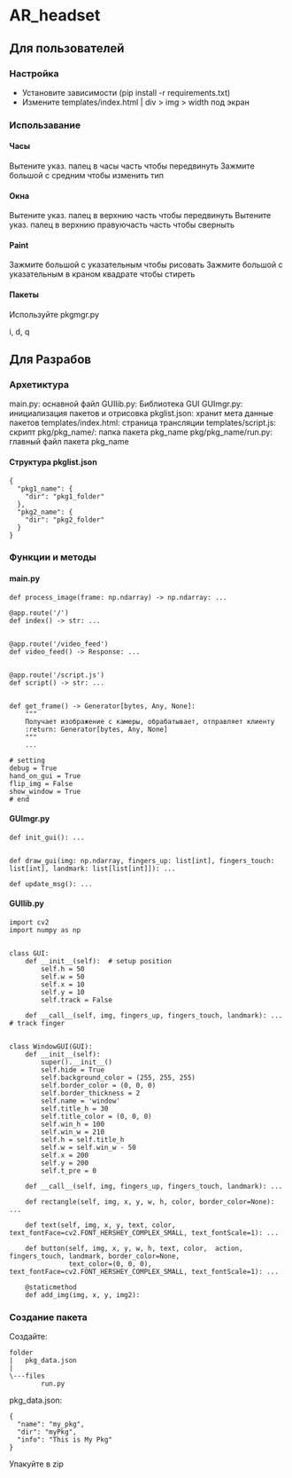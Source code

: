 # AR_headset
## Для пользователей
### Настройка
- Установите зависимости (pip install -r requirements.txt)
- Измените templates/index.html | div > img > width под экран

### Использавание
#### Часы
Вытените указ. палец в часы часть чтобы передвинуть
Зажмите большой с средним чтобы изменить тип

#### Окна
Вытените указ. палец в верхнию часть чтобы передвинуть
Вытените указ. палец в верхнию правуючасть часть чтобы сверныть

#### Paint
Зажмите большой с указательным чтобы рисовать
Зажмите большой с указательным в краном квадрате чтобы стиреть

#### Пакеты
Используйте pkgmgr.py

i, d, q

## Для Разрабов
### Архетиктура
main.py: оснавной файл
GUIlib.py: Библиотека GUI
GUImgr.py: инициализация пакетов и отрисовка
pkglist.json: хранит мета данные пакетов
templates/index.html: страница трансляции
templates/script.js: скрипт
pkg/pkg_name/: папка пакета pkg_name
pkg/pkg_name/run.py: главный файл пакета pkg_name

#### Структура pkglist.json
```
{
  "pkg1_name": {
    "dir": "pkg1_folder"
  },
  "pkg2_name": {
    "dir": "pkg2_folder"
  }
}
```

### Функции  и методы
#### main.py
```
def process_image(frame: np.ndarray) -> np.ndarray: ...

@app.route('/')
def index() -> str: ...


@app.route('/video_feed')
def video_feed() -> Response: ...


@app.route('/script.js')
def script() -> str: ...


def get_frame() -> Generator[bytes, Any, None]:
    """
    Получает изображение с камеры, обрабатывает, отправляет клиенту
    :return: Generator[bytes, Any, None]
    """
    ...

# setting
debug = True
hand_on_gui = True
flip_img = False
show_window = True
# end

```
#### GUImgr.py
```
def init_gui(): ...


def draw_gui(img: np.ndarray, fingers_up: list[int], fingers_touch: list[int], landmark: list[list[int]]): ...

def update_msg(): ...
```
#### GUIlib.py
```
import cv2
import numpy as np


class GUI:
    def __init__(self):  # setup position
        self.h = 50
        self.w = 50
        self.x = 10
        self.y = 10
        self.track = False

    def __call__(self, img, fingers_up, fingers_touch, landmark): ...  # track finger


class WindowGUI(GUI):
    def __init__(self):
        super().__init__()
        self.hide = True
        self.background_color = (255, 255, 255)
        self.border_color = (0, 0, 0)
        self.border_thickness = 2
        self.name = 'window'
        self.title_h = 30
        self.title_color = (0, 0, 0)
        self.win_h = 100
        self.win_w = 210
        self.h = self.title_h
        self.w = self.win_w - 50
        self.x = 200
        self.y = 200
        self.t_pre = 0

    def __call__(self, img, fingers_up, fingers_touch, landmark): ...

    def rectangle(self, img, x, y, w, h, color, border_color=None): ...

    def text(self, img, x, y, text, color, text_fontFace=cv2.FONT_HERSHEY_COMPLEX_SMALL, text_fontScale=1): ...

    def button(self, img, x, y, w, h, text, color,  action, fingers_touch, landmark, border_color=None,
               text_color=(0, 0, 0), text_fontFace=cv2.FONT_HERSHEY_COMPLEX_SMALL, text_fontScale=1): ...

    @staticmethod
    def add_img(img, x, y, img2):

```

### Создание пакета
Создайте:

```
folder
|   pkg_data.json
|
\---files
        run.py
```

pkg_data.json:
```
{
  "name": "my_pkg",
  "dir": "myPkg",
  "info": "This is My Pkg"
}
```
Упакуйте в zip

